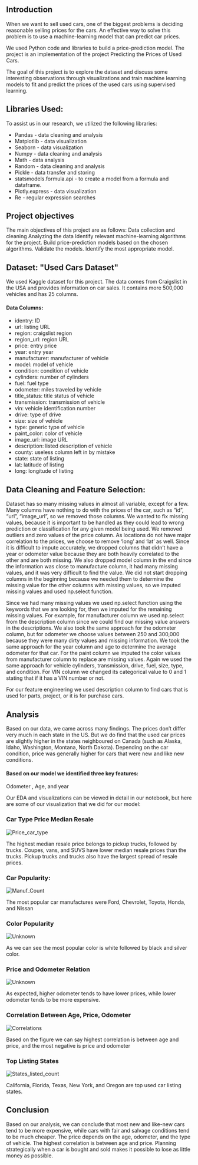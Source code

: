 ## Introduction

When we want to sell used cars, one of the biggest problems is deciding reasonable selling prices for the cars. An effective way to solve this problem is to use a machine-learning model that can predict car prices.

We used Python code and libraries to build a price-prediction model. The project is an implementation of the project Predicting the Prices of Used Cars.

The goal of this project is to explore the dataset and discuss some interesting observations through visualizations and train machine learning models to fit and predict the prices of the used cars using supervised learning.


## Libraries Used:

To assist us in our research, we utilized the following libraries:

- Pandas - data cleaning and analysis
- Matplotlib - data visualization
- Seaborn - data visualization
- Numpy - data cleaning and analysis
- Math - data analysis
- Random - data cleaning and analysis
- Pickle - data transfer and storing
- statsmodels.formula.api - to create a model from a formula and dataframe.  
- Plotly.express - data visualization
- Re - regular expression searches


## Project objectives

The main objectives of this project are as follows:
Data collection and cleaning
Analyzing the data
Identify relevant machine-learning algorithms for the project.
Build price-prediction models based on the chosen algorithms.
Validate the models.
Identify the most appropriate model.

## Dataset: "Used Cars Dataset"

We used Kaggle dataset for this project. The data comes from Craigslist in the USA and provides information on car sales. It contains more 500,000 vehicles and has 25 columns.

#### Data Columns:

- identry: ID
- url: listing URL
- region: craigslist region
- region_url: region URL
- price: entry price
- year: entry year
- manufacturer: manufacturer of vehicle
- model: model of vehicle
- condition: condition of vehicle
- cylinders: number of cylinders
- fuel: fuel type
- odometer: miles traveled by vehicle
- title_status: title status of vehicle
- transmission: transmission of vehicle
- vin: vehicle identification number
- drive: type of drive
- size: size of vehicle
- type: generic type of vehicle
- paint_color: color of vehicle
- image_url: image URL
- description: listed description of vehicle
- county: useless column left in by mistake
- state: state of listing
- lat: latitude of listing
- long: longitude of listing

## Data Cleaning and Feature Selection:

Dataset has so many missing values in almost all variable, except for a few. Many columns have nothing to do with the prices of the car, such as “id”, “url”, “image_url”, so we removed those columns. We wanted to fix missing values, because it is important to be handled as they could lead to wrong prediction or classification for any given model being used. We removed outliers and zero values of the price column. As locations do not have major correlation to the prices, we choose to remove ‘long’ and ‘lat’ as well. Since it is difficult to impute accurately, we dropped columns that didn’t have a year or odometer value because they are both heavily correlated to the other and are both missing. We also dropped model column in the end since the information was close to manufacture column, it had many missing values, and it was very difficult to find the value. We did not start dropping columns in the beginning because we needed them to determine the missing value for the other columns with missing values, so we imputed missing values and used np.select function.

Since we had many missing values we used np.select function using the keywords that we are looking for, then we imputed for the remaining missing values. For example, for manufacturer column we used np.select from the description column since we could find our missing value answers in the descriptions. We also took the same approach for the odometer column, but for odometer we choose values between 250 and 300,000 because they were many dirty values and missing information. We took the same approach for the year column and age to determine the average odometer for that car. For the paint column we imputed the color values from manufacturer column to replace are missing values. Again we used the same approach for vehicle cylinders, transmission, drive, fuel, size, type, and condition. For VIN column we changed its categorical value to 0 and 1 stating that if it has a VIN number or not.

For our feature engineering we used description column to find cars that is used for parts, project, or it is for purchase cars.

## Analysis

Based on our data, we came across many findings. The prices don’t differ very much in each state in the US. But we do find that the used car prices are slightly higher in the states neighboured on Canada (such as Alaska, Idaho, Washington, Montana, North Dakota). Depending on the car condition, price was generally higher for cars that were new and like new conditions.

#### Based on our model we identified three key features:
Odometer , Age, and year

Our EDA and visualizations can be viewed in detail in our notebook, but here are some of our visualization that we did for our model:

### Car Type Price Median Resale 

![Price_car_type](https://user-images.githubusercontent.com/62824675/93013192-f6851500-f55a-11ea-92e0-a673f413bc50.png)

The highest median resale price belongs to pickup trucks, followed by trucks. Coupes, vans, and SUVS have lower median resale prices than the trucks. Pickup trucks and trucks also have the largest spread of resale prices.

### Car Popularity:

![Manuf_Count](https://user-images.githubusercontent.com/62824675/93013496-e28ee280-f55d-11ea-906f-60abffff093c.png)

The most popular car manufactures were Ford, Chevrolet, Toyota, Honda, and Nissan


### Color Popularity 

![Unknown](https://user-images.githubusercontent.com/62824675/93013502-f76b7600-f55d-11ea-985b-4d54274b594b.png)

As we can see the most popular color is white followed by black and silver color. 

### Price and Odometer Relation

![Unknown](https://user-images.githubusercontent.com/62824675/93014259-7ebbe800-f564-11ea-9bdf-b35ca6b4765a.png)

As expected, higher odometer tends to have lower prices, while lower odometer tends to be more expensive.

### Correlation Between Age, Price, Odometer

![Correlations](https://user-images.githubusercontent.com/62824675/93015033-bc237400-f56a-11ea-98d2-4d418c86bf6a.png)

Based on the figure we can say highest correlation is between age and price, and the most negative is price and odometer

### Top Listing States

![States_listed_count ](https://user-images.githubusercontent.com/62824675/93015037-c6457280-f56a-11ea-95a1-2ad125cef373.png)

California, Florida, Texas, New York, and Oregon are top used car listing states.



## Conclusion

Based on our analysis, we can conclude that most new and like-new cars tend to be more expensive, while cars with fair and salvage conditions tend to be much cheaper. The price depends on the age, odometer, and the type of vehicle. The highest correlation is between age and price. Planning strategically when a car is bought and sold makes it possible to lose as little money as possible.


